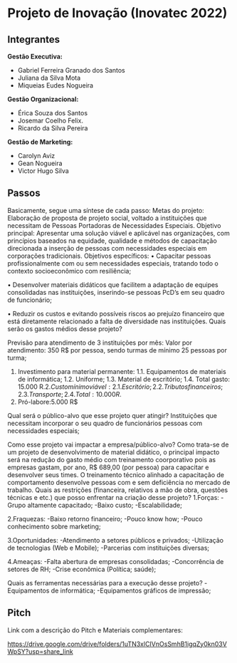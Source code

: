 # Projeto de Inovação (Inovatec 2022)

## Integrantes 

**Gestão Executiva:**

- Gabriel Ferreira Granado dos Santos
- Juliana da Silva Mota
- Miqueias Eudes Nogueira

**Gestão Organizacional:**
- Érica Souza dos Santos
- Josemar Coelho Felix.
- Ricardo da Silva Pereira

**Gestão de Marketing:**
- Carolyn Aviz
- Gean Nogueira
- Victor Hugo Silva 
## Passos
 Basicamente, segue uma síntese de cada passo:
Metas do projeto: Elaboração de proposta de projeto social, voltado a instituições que necessitam de Pessoas Portadoras de Necessidades Especiais.
Objetivo principal: Apresentar uma solução viável e aplicável nas organizações, com princípios baseados na equidade, qualidade e métodos de capacitação direcionada a inserção de pessoas com necessidades especiais em corporações tradicionais. 
Objetivos específicos:
•	Capacitar pessoas profissionalmente com ou sem necessidades especiais, tratando todo o contexto socioeconômico com resiliência;

•	Desenvolver materiais didáticos que facilitem a adaptação de equipes consolidadas nas instituições, inserindo-se pessoas PcD’s em seu quadro de funcionário;

•	Reduzir os custos e evitando possíveis riscos ao prejuízo financeiro que está diretamente relacionado a falta de diversidade nas instituições.
Quais serão os gastos médios desse projeto? 

Previsão para atendimento de 3 instituições por mês:
Valor por atendimento: 350 R$ por pessoa, sendo turmas de mínimo 25 pessoas por turma;
1. Investimento para material permanente: 
1.1. Equipamentos de materiais de informática;
1.2. Uniforme;
1.3. Material de escritório;
1.4. Total gasto: 15.000 R$.
2.Custo mínimo viável: 
2.1. Escritório;
2.2. Tributos financeiros;
2.3. Transporte;
2.4. Total: 10.000 R$.
3. Pró-labore:5.000 R$

Qual será o público-alvo que esse projeto quer atingir?
Instituições que necessitam incorporar o seu quadro de funcionários pessoas com necessidades especiais;
 
Como esse projeto vai impactar a empresa/público-alvo?
Como trata-se de um projeto de desenvolvimento de material didático, o principal impacto será na redução do gasto médio com treinamento coorporativo pois as empresas gastam, por ano, R$ 689,00 (por pessoa) para capacitar e desenvolver seus times. O treinamento técnico alinhado a capacitação de comportamento desenvolve pessoas com e sem deficiência no mercado de trabalho.
Quais as restrições (financeira, relativos a mão de obra, questões técnicas e etc.) que posso enfrentar na criação desse projeto?
1.Forças:
-Grupo altamente capacitado;
-Baixo custo;
-Escalabilidade;

2.Fraquezas:
-Baixo retorno financeiro;
-Pouco know how;
-Pouco conhecimento sobre marketing;

3.Oportunidades:
-Atendimento a setores públicos e privados;
-Utilização de tecnologias (Web e Mobile);
-Parcerias com instituições diversas;

4.Ameaças:
-Falta abertura de empresas consolidadas;
-Concorrência de setores de RH;
-Crise econômica (Política; saúde);

Quais as ferramentas necessárias para a execução desse projeto?
-Equipamentos de informática;
-Equipamentos gráficos de impressão;
## Pitch

Link com a descrição do Pitch e Materiais complementares:

https://drive.google.com/drive/folders/1uTN3xlCIVnOsSmhB1igqZy0kn03VWpSY?usp=share_link


